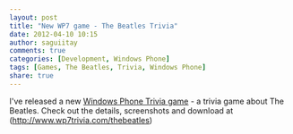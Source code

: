 ```yaml
---
layout: post
title: "New WP7 game - The Beatles Trivia"
date: 2012-04-10 10:15
author: saguiitay
comments: true
categories: [Development, Windows Phone]
tags: [Games, The Beatles, Trivia, Windows Phone]
share: true
---
```

I've released a new [Windows Phone Trivia game](http://www.wp7trivia.com) - a trivia game about The Beatles. 
Check out the details, screenshots and download at (http://www.wp7trivia.com/thebeatles)

